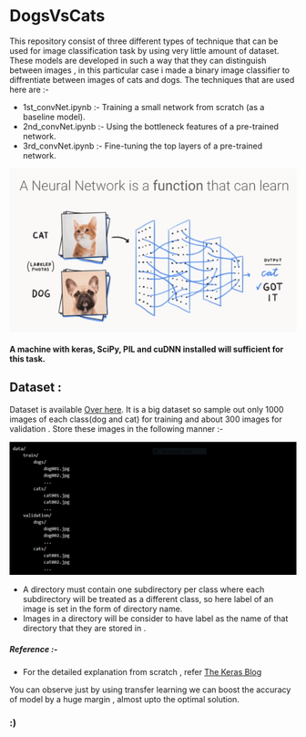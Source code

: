 # DogsVsCats
This repository consist of three different types of technique that can be used for image classification task by using very little amount of dataset. These models are developed in such a way that they can distinguish between images , in this particular case i made a binary image classifier to diffrentiate between images of cats and dogs. The techniques that are used here are :-

* 1st_convNet.ipynb :- Training a small network from scratch (as a baseline model).
* 2nd_convNet.ipynb :- Using the bottleneck features of a pre-trained network.
* 3rd_convNet.ipynb :- Fine-tuning the top layers of a pre-trained network.

![title](img2.gif)
#### A machine with keras, SciPy, PIL and cuDNN installed will sufficient for this task.

## Dataset :
Dataset is available <a href ="https://www.kaggle.com/c/dogs-vs-cats/data">Over here</a>. It is a big dataset so sample out only 1000 images of each class(dog and cat) for training and about 300 images for validation . Store these images in the following manner :-

![title](img3.PNG)
* A directory must contain one subdirectory per class where each subdirectory will be treated as a different class, so here label of an image is set in the form of directory name. 
* Images in a directory will be consider to have label as the name of that directory that they are stored in .

##### Reference :-
* For the detailed explanation from scratch , refer <a href ="https://blog.keras.io/building-powerful-image-classification-models-using-very-little-data.html">The Keras Blog</a>

You can observe just by using transfer learning we can boost the accuracy of model by a huge margin , almost upto the optimal solution.

### :)
